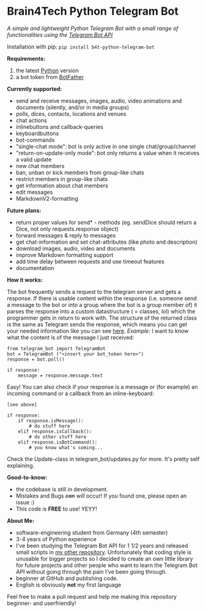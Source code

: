 # Brain4Tech Python Telegram Bot
*A simple and lightweight Python Telegram Bot with a small range of functionalities using the [Telegram Bot API](https://core.telegram.org/bots/api)*

Installation with pip: `pip install b4t-python-telegram-bot`

**Requirements:**

1. the latest [Python](https://www.python.org/downloads/) version
2. a bot token from [BotFather](https://core.telegram.org/bots#6-botfather)


**Currently supported:**

 - send and receive messages, images, audio, video animations and documents (silently, and/or in media groups)
 - polls, dices, contacts, locations and venues
 - chat actions
 - inlinebuttons and callback-queries
 - keyboardbuttons
 - bot-commands
 - "single-chat mode": bot is only active in one single chat/group/channel
 - "return-on-update-only mode": bot only returns a value when it receives a valid update
 - new chat members
 - ban, unban or kick members from group-like chats
 - restrict members in group-like chats
 - get information about chat members
 - edit messages
 - MarkdownV2-formatting


**Future plans:**

 - return proper values for send* - methods (eg. sendDice should return a Dice, not only requests.response object)
 - forward messages & reply to messages
 - get chat-information and set chat-attributes (like photo and description)
 - download images, audio, video and documents
 - improve Markdown formatting support
 - add time delay between requests and use timeout features
 - documentation
 

**How it works:**

The bot frequently sends a request to the telegram server and gets a response. If there is usable content within the response (i.e. someone send a message to the bot or into a group where the bot is a group member of) it parses the response into a custom datastructure ( = classes, lol) which the programmer gets in return to work with. The structure of the returned class is the same as Telegram sends the response, which means you can get your needed information like you can see [here](https://core.telegram.org/bots/api#update).
*Example:* I want to know what the content is of the message I just received:

    from telegram_bot import TelegramBot
    bot = TelegramBot ("<insert your bot_token here>")
    response = bot.poll()
    
    if response:    
	    message = response.message.text

Easy! You can also check if your response is a message or (for example) an incoming command or a callback from an inline-keyboard:

    [see above]
    
    if response:    
	    if response.isMessage():
		    # do stuff here
		elif response.isCallback():
			# do other stuff here
		elif response.isBotCommand():
			# you know what's coming...

Check the Update-class in telegram_bot/updates.py for more. It's pretty self explaining.


**Good-to-know:**

 - the codebase is still in development.
 - Mistakes and Bugs ~~*can*~~ *will* occur! If you found one, please open an issue :)
 - This code is **FREE** to use! YEYY!


**About Me:**

 - software-engineering student from Germany (4th semester)
 - 3-4 years of Python experience
 - I've been studying the Telegram Bot API for 1 1/2 years and released small scripts in [my other repository](https://github.com/brain4tech/telegram-bot-api-scripts). Unfortunately that coding style is unusable for bigger projects so I decided to create an own little library for future projects and other people who want to learn the Telegram Bot API without going through the pain I've been going through.
 - beginner at GitHub and publishing code.
 - English is obviously **not** my first language


Feel free to make a pull request and help me making this repository beginner- and userfriendly!
